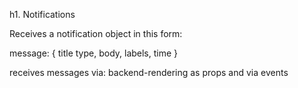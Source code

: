 h1. Notifications

Receives a notification object in this form:

message: {
  title
  type,
  body,
  labels,
  time
}

receives messages via: backend-rendering as props and via events
